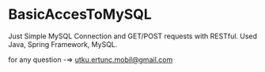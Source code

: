 # BasicAccesToMySQL

Just Simple MySQL Connection and GET/POST requests with RESTful.
Used Java, Spring Framework, MySQL.

for any question -=> utku.ertunc.mobil@gmail.com

